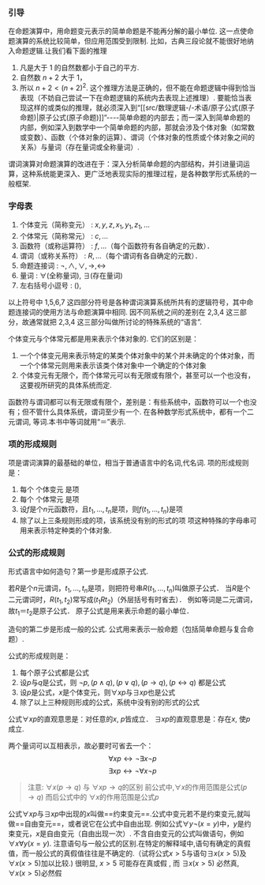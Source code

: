 
### 引导
在命题演算中，用命题变元表示的简单命题是不能再分解的最小单位. 
这一点使命题演算的系统比较简单，但应用范围受到限制.
	比如，古典三段论就不能很好地纳入命题逻辑.让我们看下面的推理
1. 凡是大于 1 的自然数都小于自己的平方.
2. 自然数 $n+2$ 大于 1，
3. 所以 $n +2 <(n+2)^{2}$.
这个推理方法是正确的，但不能在命题逻辑中得到恰当表现（不妨自己尝试一下在命题逻辑的系统内去表现上述推理）.
要能恰当表现这样的或类似的推理，就必须深入到“[[src/数理逻辑-/-术语/原子公式(原子命题)|原子公式(原子命题)]]”----简单命题的内部去；而一深入到简单命题的内部，例如深入到数学中一个简单命题的内部，那就会涉及个体对象（如常数或变数）、函数（个体对象的运算）、谓词（个体对象的性质或个体对象之间的关系）与量词（存在量词或全称量词）.

谓词演算对命题演算的改进在于：深入分析简单命题的内部结构，并引进量词运算，这种系统能更深入、更广泛地表现实际的推理过程，是各种数学形式系统的一般框架.

### 字母表
1. 个体变元（简称变元）  : $x,y,z,x_{1},y_{1},z_{1},\dots$
2. 个体常元（简称常元）  : $c,\dots$
3. 函数符（或称运算符）  : $f,\dots$（每个函数符有各自确定的元数）．
4. 谓词（或称关系符）      : $R,\dots$（每个谓词有各自确定的元数）．
5. 命题连接词                      : $\lnot,\land,\lor,\rightarrow,\leftrightarrow$
6. 量词                                  : $\forall$(全称量词), $\exists$(存在量词)
7. 左右括号小逗号              : (),

以上符号中 1,5,6,7 这四部分符号是各种谓词演算系统所共有的逻辑符号，其中命题连接词的使用方法与命题演算中相同.
因不同系统之间的差别在 2,3,4 这三部分，故通常就把 2,3,4 这三部分叫做所讨论的特殊系统的“语言”.

个体变元与个体常元都是用来表示个体对象的.
它们的区别是：
1. 一个个体变元用来表示特定的某类个体对象中的某个并未确定的个体对象，而一个个体常元则用来表示该类个体对象中一个确定的个体对象
2. 个体变元有无限个，而个体常元可以有无限或有限个，甚至可以一个也没有，这要视所研究的具体系统而定.

函数符与谓词都可以有无限或有限个，差别是：有些系统中，函数符可以一个也没有；但不管什么具体系统，谓词至少有一个.
	在各种数学形式系统中，都有一个二元谓词, 等词.本书中等词就用“＝”表示.

### 项的形成规则
项是谓词演算的最基础的单位，相当于普通语言中的名词,代名词.
项的形成规则是：
1. 每个 个体变元 是项
2. 每个 个体常元 是项
3. 设$f$是个$n$元函数符，且$t_{1},\dots,t_{n}$是项，则$f(t_{1},\dots,t_{n})$是项
4. 除了以上三条规则形成的项，该系统没有别的形式的项
项这种特殊的字母串可用来表示特定种类的个体对象.

### 公式的形成规则
形式语言中如何造句？第一步是形成原子公式.

若$R$是个$n$元谓词，$t_{1},\dots,t_{n}$是项，则把符号串$R(t_{1},\dots,t_{n})$叫做原子公式．
当$R$是个二元谓词时，$R(t_{1},t_{2})$常写成$(t_{1} R t_{2})$（外层括号有时省去）．
例如等词是二元谓词，故$t_{1}＝t_{2}$是原子公式．
原子公式是用来表示命题的最小单位．

造句的第二步是形成一般的公式.
公式用来表示一般命题（包括简单命题与复合命题）.

公式的形成规则是：
1. 每个原子公式都是公式
2. 设$p$与$q$是公式，则 $\lnot p,(p \land q),(p \lor q),(p \rightarrow q),(p \leftrightarrow q)$ 都是公式
3. 设$p$是公式，$x$是个体变元，则$\forall xp$与$\exists xp$也是公式
4. 除了以上三种规则形成的公式，系统中没有别的形式的公式

公式$\forall xp$的直观意思是：对任意的$x$, $p$皆成立．
$\exists xp$的直观意思是：存在$x$, 使$p$成立.

两个量词可以互相表示，故必要时可省去一个：
$$
\forall xp \leftrightarrow \lnot \exists x \lnot p
$$
$$
\exists xp \leftrightarrow \lnot \forall x \lnot p
$$

> 注意: $\forall x(p \rightarrow q)$ 与 $\forall xp \rightarrow q$的区别
> 前公式中,$\forall x$的作用范围是公式$(p \rightarrow q)$
> 而后公式中的 $\forall x$的作用范围是公式$p$

公式$\forall xp$与$\exists xp$中出现的$x$叫做==约束变元==.公式中变元若不是约束变元,就叫做==自由变元==，或者说它在公式中自由出现.
例如公式$\forall y \lnot (x=y)$中，$y$是约束变元，$x$是自由变元（自由出现一次）.
不含自由变元的公式叫做语句，例如$\forall x \forall y(x=y)$.
注意语句与一般公式的区别.在特定的解释域中,语句有确定的真假值，而一般公式的真假值往往是不确定的.（试将公式$x>5$与语句$\exists x(x>5)$及$\forall x(x>5)$加以比较.)
	很明显, $x>5$ 可能存在真或假 , 而 $\exists x(x>5)$ 必然真, $\forall x(x>5)$必然假



